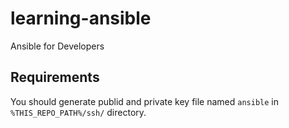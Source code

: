 # learning-ansible

Ansible for Developers

## Requirements

You should generate publid and private key file named `ansible` in `%THIS_REPO_PATH%/ssh/` directory.